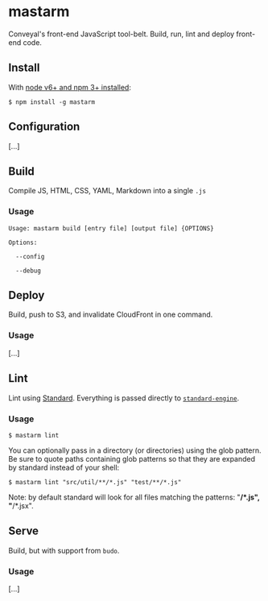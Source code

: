 # mastarm

Conveyal's front-end JavaScript tool-belt. Build, run, lint and deploy front-end code.

## Install

With [node v6+ and npm 3+ installed](https://nodejs.org/en/download/current/):

```shell
$ npm install -g mastarm
```

## Configuration

[...]

## Build

Compile JS, HTML, CSS, YAML, Markdown into a single `.js`

### Usage

```shell
Usage: mastarm build [entry file] [output file] {OPTIONS}

Options:

  --config

  --debug
```

## Deploy

Build, push to S3, and invalidate CloudFront in one command.

### Usage

[...]

## Lint

Lint using [Standard](http://standardjs.com/). Everything is passed directly to [`standard-engine`](https://github.com/Flet/standard-engine).

### Usage

```shell
$ mastarm lint
```

You can optionally pass in a directory (or directories) using the glob pattern. Be sure to quote paths containing glob patterns so that they are expanded by standard instead of your shell:

```shell
$ mastarm lint "src/util/**/*.js" "test/**/*.js"
```

Note: by default standard will look for all files matching the patterns: "**/*.js", "**/*.jsx".

## Serve

Build, but with support from `budo`.

### Usage

[...]
